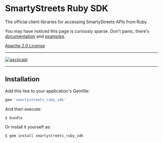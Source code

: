 # SmartyStreets Ruby SDK

The official client libraries for accessing SmartyStreets APIs from Ruby

You may have noticed this page is curiously sparse. Don't panic, there's [documentation](https://smartystreets.com/docs/sdk/ruby) and [examples](examples).

[Apache 2.0 License](LICENSE.txt)

---

[![asciicast](https://asciinema.org/a/122129.png)](https://asciinema.org/a/122129)

---

## Installation

Add this line to your application's Gemfile:

```ruby
gem 'smartystreets_ruby_sdk'
```

And then execute:

    $ bundle

Or install it yourself as:

    $ gem install smartystreets_ruby_sdk    




